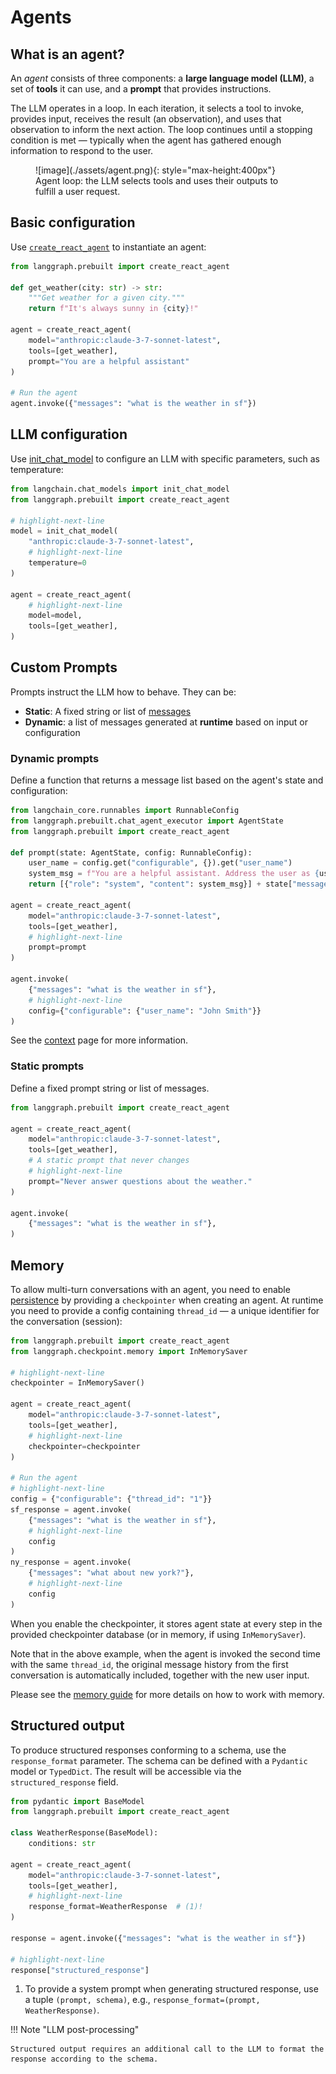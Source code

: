 # Agents

## What is an agent?

An *agent* consists of three components: a **large language model (LLM)**, a set of **tools** it can use, and a **prompt** that provides instructions.

The LLM operates in a loop. In each iteration, it selects a tool to invoke, provides input, receives the result (an observation), and uses that observation to inform the next action. The loop continues until a stopping condition is met — typically when the agent has gathered enough information to respond to the user.

<figure markdown="1">
![image](./assets/agent.png){: style="max-height:400px"}
<figcaption>Agent loop: the LLM selects tools and uses their outputs to fulfill a user request.</figcaption>
</figure>

## Basic configuration

Use [`create_react_agent`](https://python.langchain.com/docs/api_reference/langgraph.prebuilt.chat_agent_executor/#create-react-agent) to instantiate an agent:

```python
from langgraph.prebuilt import create_react_agent

def get_weather(city: str) -> str:
    """Get weather for a given city."""
    return f"It's always sunny in {city}!"

agent = create_react_agent(
    model="anthropic:claude-3-7-sonnet-latest",
    tools=[get_weather],
    prompt="You are a helpful assistant"
)

# Run the agent
agent.invoke({"messages": "what is the weather in sf"})
```

## LLM configuration

Use [init_chat_model](https://python.langchain.com/api_reference/langchain/chat_models/langchain.chat_models.base.init_chat_model.html) to configure an LLM with specific parameters,
such as temperature:

```python
from langchain.chat_models import init_chat_model
from langgraph.prebuilt import create_react_agent

# highlight-next-line
model = init_chat_model(
    "anthropic:claude-3-7-sonnet-latest",
    # highlight-next-line
    temperature=0
)

agent = create_react_agent(
    # highlight-next-line
    model=model,
    tools=[get_weather],
)
```

## Custom Prompts

Prompts instruct the LLM how to behave. They can be:

* **Static**: A fixed string or list of [messages](https://python.langchain.com/docs/concepts/messages/)
* **Dynamic**: a list of messages generated at **runtime** based on input or configuration

### Dynamic prompts

Define a function that returns a message list based on the agent's state and configuration:

```python
from langchain_core.runnables import RunnableConfig
from langgraph.prebuilt.chat_agent_executor import AgentState
from langgraph.prebuilt import create_react_agent

def prompt(state: AgentState, config: RunnableConfig):
    user_name = config.get("configurable", {}).get("user_name")
    system_msg = f"You are a helpful assistant. Address the user as {user_name}."
    return [{"role": "system", "content": system_msg}] + state["messages"]

agent = create_react_agent(
    model="anthropic:claude-3-7-sonnet-latest",
    tools=[get_weather],
    # highlight-next-line
    prompt=prompt
)

agent.invoke(
    {"messages": "what is the weather in sf"},
    # highlight-next-line
    config={"configurable": {"user_name": "John Smith"}}
)
```

See the [context](./context.md) page for more information.

### Static prompts

Define a fixed prompt string or list of messages. 

```python
from langgraph.prebuilt import create_react_agent

agent = create_react_agent(
    model="anthropic:claude-3-7-sonnet-latest",
    tools=[get_weather],
    # A static prompt that never changes
    # highlight-next-line
    prompt="Never answer questions about the weather."
)

agent.invoke(
    {"messages": "what is the weather in sf"},
)
```

## Memory

To allow multi-turn conversations with an agent, you need to enable [persistence](../concepts/persistence.md) by providing a `checkpointer` when creating an agent. At runtime you need to provide a config containing `thread_id` — a unique identifier for the conversation (session):

```python
from langgraph.prebuilt import create_react_agent
from langgraph.checkpoint.memory import InMemorySaver

# highlight-next-line
checkpointer = InMemorySaver()

agent = create_react_agent(
    model="anthropic:claude-3-7-sonnet-latest",
    tools=[get_weather],
    # highlight-next-line
    checkpointer=checkpointer
)

# Run the agent
# highlight-next-line
config = {"configurable": {"thread_id": "1"}}
sf_response = agent.invoke(
    {"messages": "what is the weather in sf"},
    # highlight-next-line
    config
)
ny_response = agent.invoke(
    {"messages": "what about new york?"},
    # highlight-next-line
    config
)
```

When you enable the checkpointer, it stores agent state at every step in the provided checkpointer database (or in memory, if using `InMemorySaver`).

Note that in the above example, when the agent is invoked the second time with the same `thread_id`, the original message history from the first conversation is automatically included, together with the new user input.

Please see the [memory guide](./memory.md) for more details on how to work with memory.

## Structured output

To produce structured responses conforming to a schema, use the `response_format` parameter. The schema can be defined with a `Pydantic` model or `TypedDict`. The result will be accessible via the `structured_response` field.

```python
from pydantic import BaseModel
from langgraph.prebuilt import create_react_agent

class WeatherResponse(BaseModel):
    conditions: str

agent = create_react_agent(
    model="anthropic:claude-3-7-sonnet-latest",
    tools=[get_weather],
    # highlight-next-line
    response_format=WeatherResponse  # (1)!
)

response = agent.invoke({"messages": "what is the weather in sf"})

# highlight-next-line
response["structured_response"]
```

1. To provide a system prompt when generating structured response, use a tuple `(prompt, schema)`, e.g., `response_format=(prompt, WeatherResponse)`.

!!! Note "LLM post-processing"

    Structured output requires an additional call to the LLM to format the response according to the schema.

